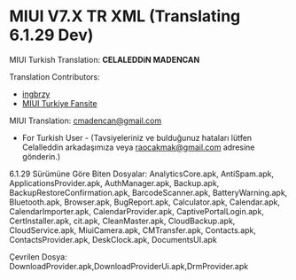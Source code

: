 MIUI V7.X TR XML
(Translating 6.1.29 Dev) 
==================

MIUI Turkish Translation: **CELALEDDiN MADENCAN**

Translation Contributors:
- [ingbrzy](http://xiaomi.eu)
- [ MIUI Turkiye Fansite](http://www.miuiturkiye.net)  

MIUI Translation: cmadencan@gmail.com

- For Turkish User -
(Tavsiyeleriniz ve bulduğunuz hataları lütfen Celalleddin arkadaşımıza veya raocakmak@gmail.com adresine gönderin.)

6.1.29 Sürümüne Göre Biten Dosyalar:
AnalyticsCore.apk, AntiSpam.apk, ApplicationsProvider.apk, AuthManager.apk, Backup.apk, BackupRestoreConfirmation.apk, BarcodeScanner.apk, BatteryWarning.apk, Bluetooth.apk, Browser.apk, BugReport.apk, Calculator.apk, Calendar.apk, CalendarImporter.apk, CalendarProvider.apk, CaptivePortalLogin.apk, CertInstaller.apk, cit.apk, CleanMaster.apk, CloudBackup.apk, CloudService.apk, MiuiCamera.apk, CMTransfer.apk, Contacts.apk, ContactsProvider.apk, DeskClock.apk, DocumentsUI.apk

Çevrilen Dosya: 
DownloadProvider.apk,DownloadProviderUi.apk,DrmProvider.apk


